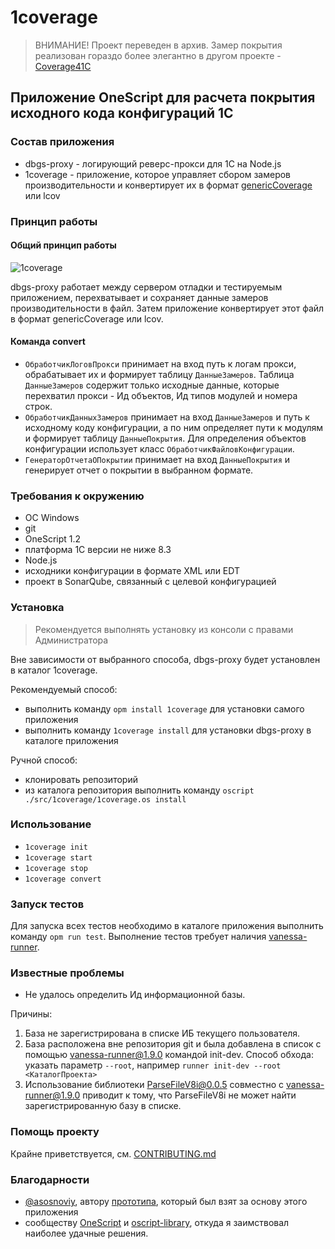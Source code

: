 # 1coverage

> ВНИМАНИЕ! Проект переведен в архив. Замер покрытия реализован гораздо более элегантно в другом проекте - [Coverage41C](https://github.com/proDOOMman/Coverage41C) 

## Приложение OneScript для расчета покрытия исходного кода конфигураций 1С

### Состав приложения

- dbgs-proxy - логирующий реверс-прокси для 1С на Node.js
- 1coverage - приложение, которое управляет сбором замеров производительности и конвертирует их в формат [genericCoverage](https://docs.sonarqube.org/latest/analysis/generic-test/) или lcov

### Принцип работы

#### Общий принцип работы

![1coverage](./docs/1coverage.png)

dbgs-proxy работает между сервером отладки и тестируемым приложением, перехватывает и сохраняет данные замеров производительности в файл. Затем приложение конвертирует этот файл в формат genericCoverage или lcov.

#### Команда convert

- `ОбработчикЛоговПрокси` принимает на вход путь к логам прокси, обрабатывает их и формирует таблицу `ДанныеЗамеров`. Таблица `ДанныеЗамеров` содержит только исходные данные, которые перехватил прокси - Ид объектов, Ид типов модулей и номера строк.
- `ОбработчикДанныхЗамеров` принимает на вход `ДанныеЗамеров` и путь к исходному коду конфигурации, а по ним определяет пути к модулям и формирует таблицу `ДанныеПокрытия`. Для определения объектов конфигурации использует класс `ОбработчикФайловКонфигурации`.
- `ГенераторОтчетаОПокрытии` принимает на вход `ДанныеПокрытия` и генерирует отчет о покрытии в выбранном формате.

### Требования к окружению

- ОС Windows
- git
- OneScript 1.2
- платформа 1С версии не ниже 8.3
- Node.js
- исходники конфигурации в формате XML или EDT
- проект в SonarQube, связанный с целевой конфигурацией

### Установка

> Рекомендуется выполнять установку из консоли с правами Администратора

Вне зависимости от выбранного способа, dbgs-proxy будет установлен в каталог 1coverage.

Рекомендуемый способ:

- выполнить команду `opm install 1coverage` для установки самого приложения
- выполнить команду `1coverage install` для установки dbgs-proxy в каталоге приложения

Ручной способ:

- клонировать репозиторий
- из каталога репозитория выполнить команду `oscript ./src/1coverage/1coverage.os install`

### Использование

- `1coverage init`
- `1coverage start`
- `1coverage stop`
- `1coverage convert`

### Запуск тестов

Для запуска всех тестов необходимо в каталоге приложения выполнить команду `opm run test`.
Выполнение тестов требует наличия [vanessa-runner](https://github.com/silverbulleters/vanessa-runner).

### Известные проблемы

- Не удалось определить Ид информационной базы.

Причины:

1) База не зарегистрирована в списке ИБ текущего пользователя.
2) База расположена вне репозитория git и была добавлена в список с помощью vanessa-runner@1.9.0 командой init-dev. Способ обхода: указать параметр `--root`, например `runner init-dev --root <КаталогПроекта>`
3) Использование библиотеки ParseFileV8i@0.0.5 совместно с vanessa-runner@1.9.0 приводит к тому, что ParseFileV8i не может найти зарегистрированную базу в списке.

### Помощь проекту

Крайне приветствуется, см. [CONTRIBUTING.md](CONTRIBUTING.md)

### Благодарности

- [@asosnoviy](https://github.com/asosnoviy), автору [прототипа](https://github.com/asosnoviy/onecover-nodeproxy), который был взят за основу этого приложения
- сообществу [OneScript](http://oscript.io/) и [oscript-library](https://github.com/oscript-library), откуда я заимствовал наиболее удачные решения.
